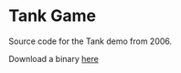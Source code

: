 # Tank Game

Source code for the Tank demo from 2006.

Download a binary [here](http://ivowams.nl/tanks_bin.zip)
